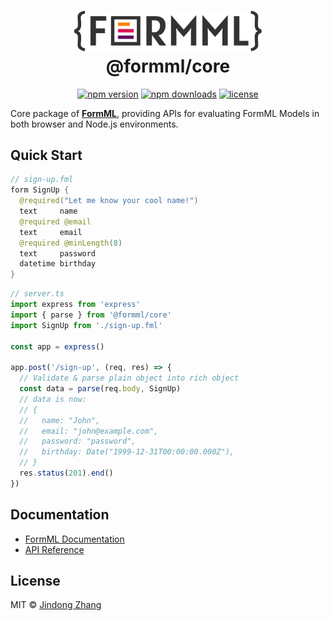 <h1 align="center">
  <a href="https://github.com/formml/formml">
    <picture>
      <source srcset="https://raw.githubusercontent.com/formml/formml/main/docs/logo/logo-bg.svg" media="(prefers-color-scheme: dark)">
      <img src="https://raw.githubusercontent.com/formml/formml/main/docs/logo/logo-color.svg" alt="FormML Logo" width="300">
    </picture>
  </a>
  <br>
  @formml/core
</h1>

<p align="center">
  <a href="https://www.npmjs.com/package/@formml/core"><img src="https://img.shields.io/npm/v/@formml/core.svg" alt="npm version"></a>
  <a href="https://www.npmjs.com/package/@formml/core"><img src="https://img.shields.io/npm/dm/@formml/core.svg" alt="npm downloads"></a>
  <a href="https://github.com/formml/formml/blob/main/LICENSE"><img src="https://img.shields.io/npm/l/@formml/core.svg" alt="license"></a>
</p>

Core package of [**FormML**](https://github.com/formml/formml), providing APIs for evaluating FormML Models in both browser and Node.js environments.

## Quick Start

```java
// sign-up.fml
form SignUp {
  @required("Let me know your cool name!")
  text     name
  @required @email
  text     email
  @required @minLength(8)
  text     password
  datetime birthday
}
```

```ts
// server.ts
import express from 'express'
import { parse } from '@formml/core'
import SignUp from './sign-up.fml'

const app = express()

app.post('/sign-up', (req, res) => {
  // Validate & parse plain object into rich object
  const data = parse(req.body, SignUp)
  // data is now:
  // {
  //   name: "John",
  //   email: "john@example.com",
  //   password: "password",
  //   birthday: Date("1999-12-31T00:00:00.000Z"),
  // }
  res.status(201).end()
})
```

## Documentation

- [FormML Documentation](https://github.com/formml/formml#readme)
- [API Reference](./docs/globals.md)

## License

MIT © [Jindong Zhang](https://github.com/jindong-zhannng)
